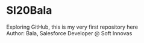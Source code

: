 # SI20Bala
Exploring GitHub, this is my very first repository here
<br>
Author: Bala, Salesforce Developer @ Soft Innovas
